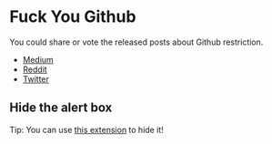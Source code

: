 # Fuck You Github 
 
You could share or vote the released posts about Github restriction.

- [Medium](https://medium.com/@hamed/github-blocked-my-account-and-they-think-im-developing-nuclear-weapons-e7e1fe62cb74)
- [Reddit](https://www.reddit.com/r/programming/comments/chzvuy/github_blocked_iranian_account_and_they_think_we/)
- [Twitter](https://twitter.com/Hamed/status/1154268514074660864)

## Hide the alert box

Tip: You can use [this extension](https://github.com/MohamadKh75/ShutHub) to hide it!
